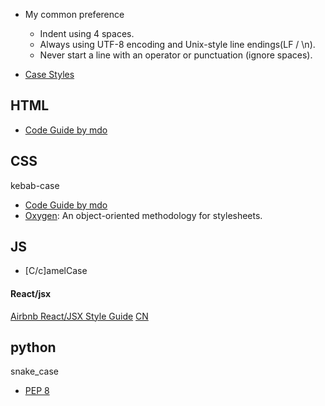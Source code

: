 - My common preference
    + Indent using 4 spaces.
    + Always using UTF-8 encoding and Unix-style line endings(LF / \n).
    + Never start a line with an operator or punctuation (ignore spaces).

- [Case Styles](https://en.wikipedia.org/wiki/Letter_case#Special_case_styles)

## HTML
- [Code Guide by mdo](http://codeguide.co/#html)

## CSS
kebab-case

- [Code Guide by mdo](http://codeguide.co/#css)
- [Oxygen](http://www.oxygencss.com/): An object-oriented methodology for stylesheets.

## JS
- [C/c]amelCase

#### React/jsx
[Airbnb React/JSX Style Guide](https://github.com/airbnb/javascript/tree/master/react) [CN](https://github.com/dwqs/react-style-guide)

## python
snake_case

- [PEP 8](http://legacy.python.org/dev/peps/pep-0008/)


